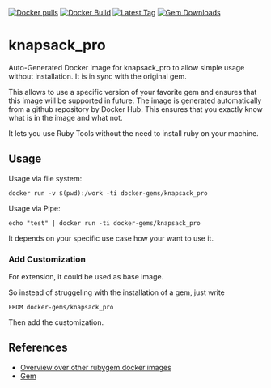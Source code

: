[![Docker pulls](https://img.shields.io/docker/pulls/rubygem/knapsack_pro.svg)](https://hub.docker.com/r/rubygem/knapsack_pro/)
[![Docker Build](https://img.shields.io/docker/automated/rubygem/knapsack_pro.svg)](https://hub.docker.com/r/rubygem/knapsack_pro/)
[![Latest Tag](https://img.shields.io/github/tag/docker-rubygem/knapsack_pro.svg)](https://hub.docker.com/r/rubygem/knapsack_pro/)
[![Gem Downloads](https://img.shields.io/gem/dt/knapsack_pro.svg)](https://rubygems.org/gems/knapsack_pro/)
# knapsack_pro

Auto-Generated Docker image for knapsack_pro to allow simple usage without installation.
It is in sync with the original gem.

This allows to use a specific version of your favorite gem and ensures that this image will be supported in future.
The image is generated automatically from a github repository by Docker Hub.
This ensures that you exactly know what is in the image and what not.

It lets you use Ruby Tools without the need to install ruby on your machine.

## Usage

Usage via file system:

`docker run -v $(pwd):/work -ti docker-gems/knapsack_pro`

Usage via Pipe:

`echo "test" | docker run -ti docker-gems/knapsack_pro`

It depends on your specific use case how your want to use it.

### Add Customization

For extension, it could be used as base image.

So instead of struggeling with the installation of a gem, just write

`FROM docker-gems/knapsack_pro`

Then add the customization.

## References

 - [Overview over other rubygem docker images](https://github.com/thinkbot/docker-rubygem)
 - [Gem](https://rubygems.org/gems/knapsack_pro/)
